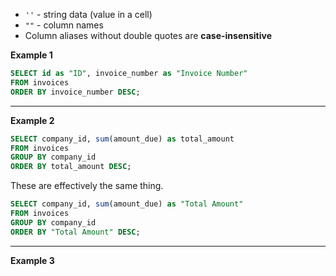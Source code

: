 - `''` - string data (value in a cell)
- `""` - column names
- Column aliases without double quotes are **case-insensitive**

**Example 1**
```sql
SELECT id as "ID", invoice_number as "Invoice Number"
FROM invoices
ORDER BY invoice_number DESC;
```

---

**Example 2**

```sql
SELECT company_id, sum(amount_due) as total_amount
FROM invoices
GROUP BY company_id
ORDER BY total_amount DESC;
```

These are effectively the same thing.

```sql
SELECT company_id, sum(amount_due) as "Total Amount"
FROM invoices
GROUP BY company_id
ORDER BY "Total Amount" DESC;
```

---

**Example 3**
